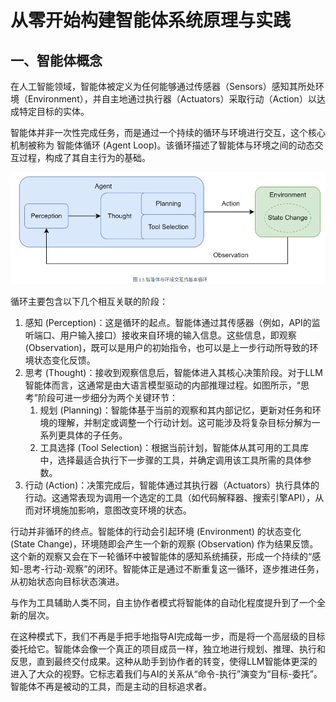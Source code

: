 #  从零开始构建智能体系统原理与实践

## 一、智能体概念

在人工智能领域，智能体被定义为任何能够通过传感器（Sensors）感知其所处环境（Environment），并自主地通过执行器（Actuators）采取行动（Action）以达成特定目标的实体。

智能体并非一次性完成任务，而是通过一个持续的循环与环境进行交互，这个核心机制被称为 智能体循环 (Agent Loop)。该循环描述了智能体与环境之间的动态交互过程，构成了其自主行为的基础。

![智能体循环](./img/ScreenShot_2025-10-30_161804_344.png)

循环主要包含以下几个相互关联的阶段：

1. 感知 (Perception)：这是循环的起点。智能体通过其传感器（例如，API的监听端口、用户输入接口）接收来自环境的输入信息。这些信息，即观察 (Observation)，既可以是用户的初始指令，也可以是上一步行动所导致的环境状态变化反馈。
2. 思考 (Thought)：接收到观察信息后，智能体进入其核心决策阶段。对于LLM智能体而言，这通常是由大语言模型驱动的内部推理过程。如图所示，“思考”阶段可进一步细分为两个关键环节：
    1. 规划 (Planning)：智能体基于当前的观察和其内部记忆，更新对任务和环境的理解，并制定或调整一个行动计划。这可能涉及将复杂目标分解为一系列更具体的子任务。
    2. 工具选择 (Tool Selection)：根据当前计划，智能体从其可用的工具库中，选择最适合执行下一步骤的工具，并确定调用该工具所需的具体参数。
3. 行动 (Action)：决策完成后，智能体通过其执行器（Actuators）执行具体的行动。这通常表现为调用一个选定的工具（如代码解释器、搜索引擎API），从而对环境施加影响，意图改变环境的状态。

行动并非循环的终点。智能体的行动会引起环境 (Environment) 的状态变化 (State Change)，环境随即会产生一个新的观察 (Observation) 作为结果反馈。这个新的观察又会在下一轮循环中被智能体的感知系统捕获，形成一个持续的“感知-思考-行动-观察”的闭环。智能体正是通过不断重复这一循环，逐步推进任务，从初始状态向目标状态演进。

与作为工具辅助人类不同，自主协作者模式将智能体的自动化程度提升到了一个全新的层次。

在这种模式下，我们不再是手把手地指导AI完成每一步，而是将一个高层级的目标委托给它。智能体会像一个真正的项目成员一样，独立地进行规划、推理、执行和反思，直到最终交付成果。这种从助手到协作者的转变，使得LLM智能体更深的进入了大众的视野。它标志着我们与AI的关系从“命令-执行”演变为“目标-委托”。智能体不再是被动的工具，而是主动的目标追求者。

